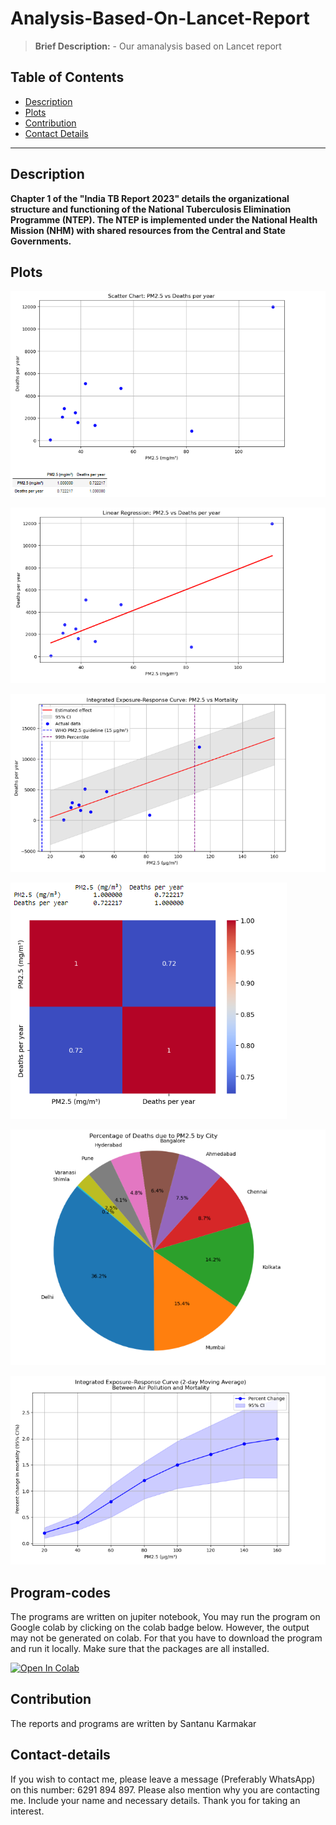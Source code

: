 # Analysis-Based-On-Lancet-Report
> **Brief Description:** - Our amanalysis based on Lancet report

## Table of Contents

- [Description](#description)
- [Plots](#plots)
- [Contribution](#contributipn)
- [Contact Details](#contact-details)

---

## Description

**Chapter 1 of the "India TB Report 2023" details the organizational structure and functioning of the National Tuberculosis Elimination Programme (NTEP). The NTEP is implemented under the National Health Mission (NHM) with shared resources from the Central and State Governments.**

## Plots

![Program Output](output.png)

![Program Output](output1.png)

![Program Output](output2.png)

![Program Output](output3.png)

![Program Output](output4.png)

![Program Output](output5.png)


## Program-codes


The programs are written on jupiter notebook, You may run the program on Google colab by clicking on the colab badge below. However, the output may not be generated on colab. For that you have to download the program and run it locally. Make sure that the packages are all installed.

[![Open In Colab](https://colab.research.google.com/assets/colab-badge.svg)](https://colab.research.google.com/github/fromsantanu/NTBRS-Chapter-1/blob/main/NTBRS-Chapter-1.ipynb)

## Contribution

The reports and programs are written by Santanu Karmakar

## Contact-details

If you wish to contact me, please leave a message (Preferably WhatsApp) on this number: 6291 894 897.
Please also mention why you are contacting me. Include your name and necessary details.
Thank you for taking an interest.
